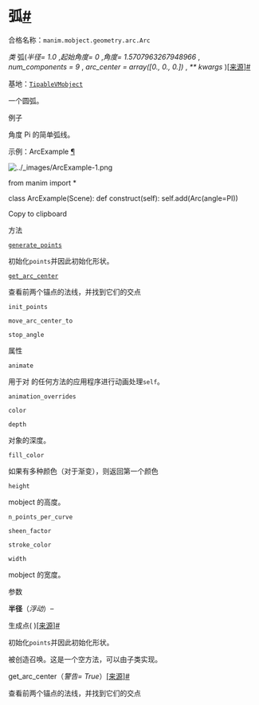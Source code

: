 弧[#](#arc "此标题的固定链接")
=====================

合格名称：`manim.mobject.geometry.arc.Arc`

_类_ 弧(_半径= 1.0_ ,_起始角度= 0_ ,_角度= 1.5707963267948966_ , _num_components = 9_ , _arc_center = array(\[0., 0., 0.\])_ , _\*\* kwargs_ )[\[来源\]](../_modules/manim/mobject/geometry/arc.html#Arc)[#](#manim.mobject.geometry.arc.Arc "此定义的固定链接")

基地：[`TipableVMobject`](manim.mobject.geometry.arc.TipableVMobject.html#manim.mobject.geometry.arc.TipableVMobject "manim.mobject.geometry.arc.TipableVMobject")

一个圆弧。

例子

角度 Pi 的简单弧线。

示例：ArcExample [¶](#arcexample)

![../_images/ArcExample-1.png](../_images/ArcExample-1.png)

from manim import *

class ArcExample(Scene):
    def construct(self):
        self.add(Arc(angle=PI))

Copy to clipboard

方法

  

[`generate_points`](#manim.mobject.geometry.arc.Arc.generate_points "manim.mobject.geometry.arc.Arc.generate_points")

初始化`points`并因此初始化形状。

[`get_arc_center`](#manim.mobject.geometry.arc.Arc.get_arc_center "manim.mobject.geometry.arc.Arc.get_arc_center")

查看前两个锚点的法线，并找到它们的交点

`init_points`

`move_arc_center_to`

`stop_angle`

属性

  

`animate`

用于对 的任何方法的应用程序进行动画处理`self`。

`animation_overrides`

`color`

`depth`

对象的深度。

`fill_color`

如果有多种颜色（对于渐变），则返回第一个颜色

`height`

mobject 的高度。

`n_points_per_curve`

`sheen_factor`

`stroke_color`

`width`

mobject 的宽度。

参数

**半径**（_浮动_）–

生成点( )[\[来源\]](../_modules/manim/mobject/geometry/arc.html#Arc.generate_points)[#](#manim.mobject.geometry.arc.Arc.generate_points "此定义的固定链接")

初始化`points`并因此初始化形状。

被创造召唤。这是一个空方法，可以由子类实现。

get\_arc\_center（_警告= True_）[\[来源\]](../_modules/manim/mobject/geometry/arc.html#Arc.get_arc_center)[#](#manim.mobject.geometry.arc.Arc.get_arc_center "此定义的固定链接")

查看前两个锚点的法线，并找到它们的交点